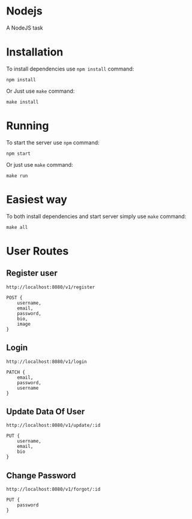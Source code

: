 # Nodejs

A NodeJS task

# Installation

To install dependencies use `npm install` command:

```
npm install
```

Or Just use `make` command:

```
make install
```

# Running

To start the server use `npm` command:

```
npm start
```

Or just use `make` command:

```
make run
```

# Easiest way

To both install dependencies and start server simply use `make` command:

```
make all
```

# User Routes

## Register user

```
http://localhost:8080/v1/register

POST {
    username,
    email,
    password,
    bio,
    image
}
```

## Login

```
http://localhost:8080/v1/login

PATCH {
    email,
    password,
    username
}
```

## Update Data Of User

```
http://localhost:8080/v1/update/:id

PUT {
    username,
    email,
    bio
}
```

## Change Password

```
http://localhost:8080/v1/forgot/:id

PUT {
    password
}
```

